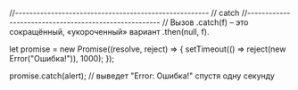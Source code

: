//------------------------------------------------------ // catch
//------------------------------------------------------ // Вызов .catch(f) – это сокращённый, «укороченный» вариант
.then(null, f).

let promise = new Promise((resolve, reject) => { setTimeout(() => reject(new Error("Ошибка!")), 1000); });

promise.catch(alert); // выведет "Error: Ошибка!" спустя одну секунду






